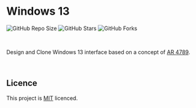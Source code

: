 # Windows 13

![GitHub Repo Size](https://img.shields.io/github/repo-size/Mhadi-1382/windows-13)
![GitHub Stars](https://img.shields.io/github/stars/Mhadi-1382/windows-13)
![GitHub Forks](https://img.shields.io/github/forks/Mhadi-1382/windows-13)

<br>

Design and Clone Windows 13 interface based on a concept of <a href="https://m.youtube.com/watch?v=slXG0wiOWwc&pp=0gcJCdgAo7VqN5tD">AR 4789</a>.


<br>

## Licence
This project is <a href="https://github.com/Mhadi-1382/windows-13/blob/main/LICENSE">MIT<a/> licenced.
